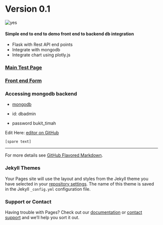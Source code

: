 






# Version 0.1

![yes](https://media.giphy.com/media/NEvPzZ8bd1V4Y/giphy.gif)

#### Simple end to end to demo front end to backend db integration

- Flask with Rest API end points
- Integrate with mongodb
- Integrate chart using plotly.js 




### [Main Test Page](http://54.169.144.186/) 





### [Front end Form](https://973kdg0apb1.typeform.com/to/nhO8rguy)



### Accessing mongodb backend 
- [mongodb](https://cloud.mongodb.com)

- id: dbadmin
- password bukit_timah





Edit Here: [editor on GitHub](https://github.com/mengweetan/microservice/edit/gh-pages/index.md) 

`[spare text]`

********

For more details see [GitHub Flavored Markdown](https://guides.github.com/features/mastering-markdown/).

### Jekyll Themes

Your Pages site will use the layout and styles from the Jekyll theme you have selected in your [repository settings](https://github.com/mengweetan/microservice/settings). The name of this theme is saved in the Jekyll `_config.yml` configuration file.

### Support or Contact

Having trouble with Pages? Check out our [documentation](https://docs.github.com/categories/github-pages-basics/) or [contact support](https://support.github.com/contact) and we’ll help you sort it out.
